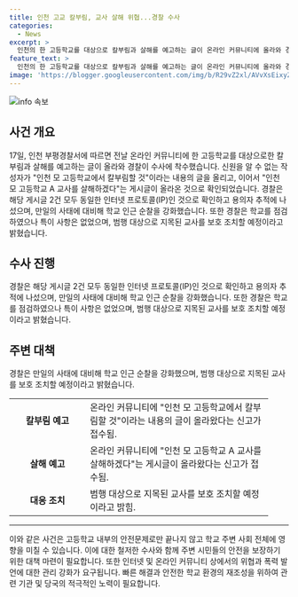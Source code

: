 ```yaml
---
title: 인천 고교 칼부림, 교사 살해 위협...경찰 수사
categories:
  - News
excerpt: >
  인천의 한 고등학교를 대상으로 칼부림과 살해를 예고하는 글이 온라인 커뮤니티에 올라와 경찰이 수사에 착수했다. 작성자는 "인천 모 고등학교에서 칼부림할 것"이라는 글과 "인천 모 고등학교 A 교사를 살해하겠다"는 글을 올렸고, 경찰은 해당 게시글의 IP를 확인하고 용의자를 추적하고 있다. 경찰은 만일을 대비해 학교 근처 순찰을 강화하고, 범행 대상으로 지목된 교사를 보호할 예정이라고 밝혔다.
feature_text: >
  인천의 한 고등학교를 대상으로 칼부림과 살해를 예고하는 글이 온라인 커뮤니티에 올라와 경찰이 수사에 착수했다. 작성자는 "인천 모 고등학교에서 칼부림할 것"이라는 글과 "인천 모 고등학교 A 교사를 살해하겠다"는 글을 올렸고, 경찰은 해당 게시글의 IP를 확인하고 용의자를 추적하고 있다. 경찰은 만일을 대비해 학교 근처 순찰을 강화하고, 범행 대상으로 지목된 교사를 보호할 예정이라고 밝혔다.
image: 'https://blogger.googleusercontent.com/img/b/R29vZ2xl/AVvXsEixyZcFfHzMRdzZMjFBmAUKJYCLCGyLL1o632UiGVXcaFdKo_bkvkuCioo0uUKlGfBVcT3P84aROyZIXSBEx3Aw5nCQ3pTgDom1WDC4m8eifvWiAmWEEVb4x6G_l8C0QH225ldMjyaFvpxGEBGNO37VmDTDMHGhJPq73UglMfDca1-0aw/s1600/blogspot.png'
---
```


<p><img src="https://blogger.googleusercontent.com/img/b/R29vZ2xl/AVvXsEixyZcFfHzMRdzZMjFBmAUKJYCLCGyLL1o632UiGVXcaFdKo_bkvkuCioo0uUKlGfBVcT3P84aROyZIXSBEx3Aw5nCQ3pTgDom1WDC4m8eifvWiAmWEEVb4x6G_l8C0QH225ldMjyaFvpxGEBGNO37VmDTDMHGhJPq73UglMfDca1-0aw/s1600/blogspot.png" alt="info 속보" /></p>

<h2 data-ke-size="size26">사건 개요</h2>

<p data-ke-size="size16">17일, 인천 부평경찰서에 따르면 전날 온라인 커뮤니티에 한 고등학교를 대상으로한 칼부림과 살해를 예고하는 글이 올라와 경찰이 수사에 착수했습니다. 신원을 알 수 없는 작성자가 "인천 모 고등학교에서 칼부림할 것"이라는 내용의 글을 올리고, 이어서 "인천 모 고등학교 A 교사를 살해하겠다"는 게시글이 올라온 것으로 확인되었습니다. 경찰은 해당 게시글 2건 모두 동일한 인터넷 프로토콜(IP)인 것으로 확인하고 용의자 추적에 나섰으며, 만일의 사태에 대비해 학교 인근 순찰을 강화했습니다. 또한 경찰은 학교를 점검하였으나 특이 사항은 없었으며, 범행 대상으로 지목된 교사를 보호 조치할 예정이라고 밝혔습니다.</p>

<h2 data-ke-size="size26">수사 진행</h2>

<p data-ke-size="size16">경찰은 해당 게시글 2건 모두 동일한 인터넷 프로토콜(IP)인 것으로 확인하고 용의자 추적에 나섰으며, 만일의 사태에 대비해 학교 인근 순찰을 강화했습니다. 또한 경찰은 학교를 점검하였으나 특이 사항은 없었으며, 범행 대상으로 지목된 교사를 보호 조치할 예정이라고 밝혔습니다.</p>

<h2 data-ke-size="size26">주변 대책</h2>

<p data-ke-size="size16">경찰은 만일의 사태에 대비해 학교 인근 순찰을 강화했으며, 범행 대상으로 지목된 교사를 보호 조치할 예정이라고 밝혔습니다.</p>

<table>
  <colgroup>
    <col width="137" style="width:102pt" />
    <col width="314" style="width:236pt" />
  </colgroup>
  <tbody>
    <tr>
      <td style="text-align: center; width: 91.2pt; height: 17px;"><b>칼부림 예고</b></td>
      <td style="width: 213.6pt; height: 17px;">온라인 커뮤니티에 "인천 모 고등학교에서 칼부림할 것"이라는 내용의 글이 올라왔다는 신고가 접수됨.</td>
    </tr>
    <tr>
      <td style="text-align: center; height: 17px;"><b>살해 예고</b></td>
      <td style="text-align: left; width: 313px; height: 17px;">온라인 커뮤니티에 "인천 모 고등학교 A 교사를 살해하겠다"는 게시글이 올라왔다는 신고가 접수됨.</td>
    </tr>
    <tr>
      <td style="text-align: center; height: 17px;"><b>대응 조치</b></td>
      <td style="text-align: left; width: 313px; height: 17px;">범행 대상으로 지목된 교사를 보호 조치할 예정이라고 밝힘.</td>
    </tr>
  </tbody>
</table>

<hr>

<p data-ke-size="size16">이와 같은 사건은 고등학교 내부의 안전문제로만 끝나지 않고 학교 주변 사회 전체에 영향을 미칠 수 있습니다. 이에 대한 철저한 수사와 함께 주변 시민들의 안전을 보장하기 위한 대책 마련이 필요합니다. 또한 인터넷 및 온라인 커뮤니티 상에서의 위협과 폭력 발언에 대한 관리 강화가 요구됩니다. 빠른 해결과 안전한 학교 환경의 재조성을 위하여 관련 기관 및 당국의 적극적인 노력이 필요합니다.</p>

